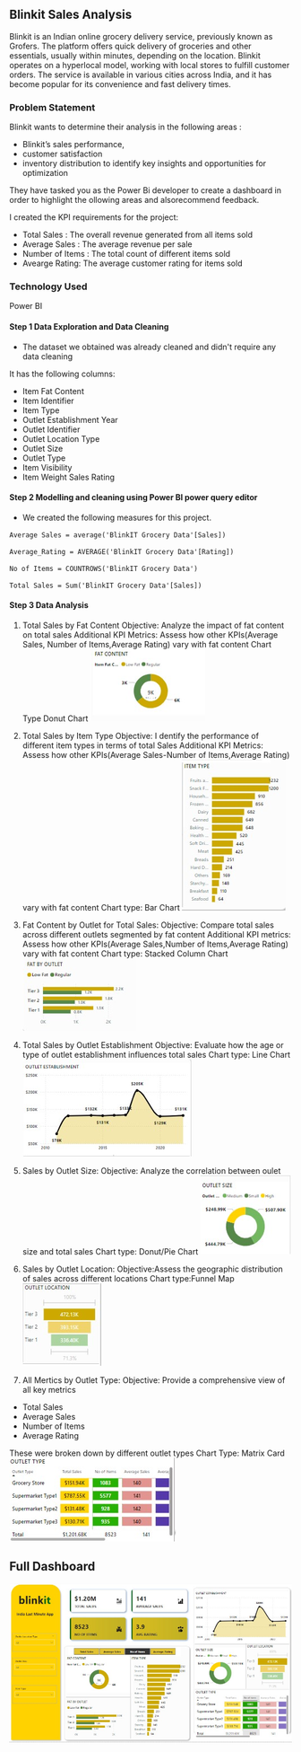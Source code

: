 ## Blinkit Sales Analysis
Blinkit is an Indian online grocery delivery service, previously known as Grofers. The platform offers quick delivery of groceries and other essentials, usually within minutes, depending on the location. Blinkit operates on a hyperlocal model, working with local stores to fulfill customer orders. The service is available in various cities across India, and it has become popular for its convenience and fast delivery times.

### Problem Statement
Blinkit wants to determine their analysis in the following areas :
- Blinkit’s sales performance,
- customer satisfaction
- inventory distribution to identify key insights and opportunities for optimization
  
They  have tasked you as the Power Bi developer to create a dashboard in order to highlight the ollowing areas and alsorecommend feedback.

I created the KPI requirements for the project:
- Total Sales : The overall revenue generated from all items sold
- Average Sales : The average revenue per sale
- Number of Items : The total count of different items sold
- Avearge Rating: The average customer rating for items sold

### Technology Used 
Power BI

#### Step 1 Data Exploration and Data Cleaning
- The dataset we obtained was already cleaned and didn't require any data cleaning
  
It has the following columns:
- Item Fat Content
- Item Identifier
- Item Type
- Outlet Establishment Year
- Outlet Identifier
- Outlet Location Type
- Outlet Size
- Outlet Type
- Item Visibility
- Item Weight	Sales	Rating

#### Step 2 Modelling and cleaning using Power BI power query editor
- We created the following measures for this project.    
```
Average Sales = average('BlinkIT Grocery Data'[Sales])
```
```
Average_Rating = AVERAGE('BlinkIT Grocery Data'[Rating])
```
```
No of Items = COUNTROWS('BlinkIT Grocery Data')
```
```
Total Sales = Sum('BlinkIT Grocery Data'[Sales])
```
#### Step 3 Data Analysis
1.	Total Sales by Fat Content
Objective: Analyze the impact of fat content on total sales
Additional KPI Metrics: Assess how other KPIs(Average Sales, Number of Items,Average Rating) vary with fat content
Chart Type Donut Chart
![image alt](https://github.com/JORDANGAMBA99/Power-BI-projects/blob/b1858137376b3c43d3ceb974c7506b9b80140237/Blinkit%20Sales%20Analysis/Sales%20by%20Fat%20Content.jpg)

2.	Total Sales by Item Type
Objective: I dentify the performance of different item types in terms of total Sales
Additional KPI Metrics: Assess how other KPIs(Average Sales-Number of Items,Average Rating) vary with fat content
Chart type: Bar Chart
![image alt](https://github.com/JORDANGAMBA99/Power-BI-projects/blob/b1858137376b3c43d3ceb974c7506b9b80140237/Blinkit%20Sales%20Analysis/Stacked%20Column%20Chart.jpg)


3.	Fat Content by Outlet for Total Sales:
Objective: Compare total sales across different outlets segmented by fat content
Additional KPI metrics: Assess how other KPIs(Average Sales,Number of Items,Average Rating) vary with fat content
Chart type: Stacked Column Chart
![image alt](https://github.com/JORDANGAMBA99/Power-BI-projects/blob/1ce6b20f1b172bbf96b3d23c99a628b7a6435fcf/Blinkit%20Sales%20Analysis/FAT%20BY%20OUTLET.jpg)


4.	Total Sales by Outlet Establishment
Objective: Evaluate how the age or type of outlet establishment influences total sales
Chart type: Line Chart
![image alt](https://github.com/JORDANGAMBA99/Power-BI-projects/blob/2bf493b97f5f27fd500e719cb085acd9189f4d91/Blinkit%20Sales%20Analysis/Total%20Sales%20by%20Outlet%20Establishment.jpg)

6.	Sales by Outlet Size:
Objective: Analyze the correlation between oulet size and total sales
Chart type: Donut/Pie Chart
![image alt](https://github.com/JORDANGAMBA99/Power-BI-projects/blob/2bf493b97f5f27fd500e719cb085acd9189f4d91/Blinkit%20Sales%20Analysis/Sales%20by%20Outlet%20Size.jpg)

7.	Sales by Outlet Location:
Objective:Assess the geographic distribution of sales across different locations
Chart type:Funnel Map
![image alt](https://github.com/JORDANGAMBA99/Power-BI-projects/blob/2bf493b97f5f27fd500e719cb085acd9189f4d91/Blinkit%20Sales%20Analysis/Sales%20by%20Outlet%20Location.jpg)

9.	All Mertics by Outlet Type:
Objective: Provide a comprehensive view of all key metrics
- Total Sales
- Average Sales
- Number of  Items
- Average Rating
  
These were broken down by different outlet types
Chart Type: Matrix Card
![image alt](https://github.com/JORDANGAMBA99/Power-BI-projects/blob/c2d1f3bba35003529a52cd625c4ffbfe03e82a76/Blinkit%20Sales%20Analysis/All%20Mertics%20by%20Outlet%20Type.jpg)

## Full Dashboard
![image alt](https://github.com/JORDANGAMBA99/Power-BI-projects/blob/8f261b0083568801daa257c62295c0ff29b42101/Blinkit%20Sales%20Analysis/Blinkit%20Screenshot.jpg)
